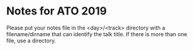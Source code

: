 # Notes for ATO 2019

Please put your notes file in the \<day\>/\<track\> directory with a
filename/dirname that can identify the talk title.  If there is more than one
file, use a directory.

